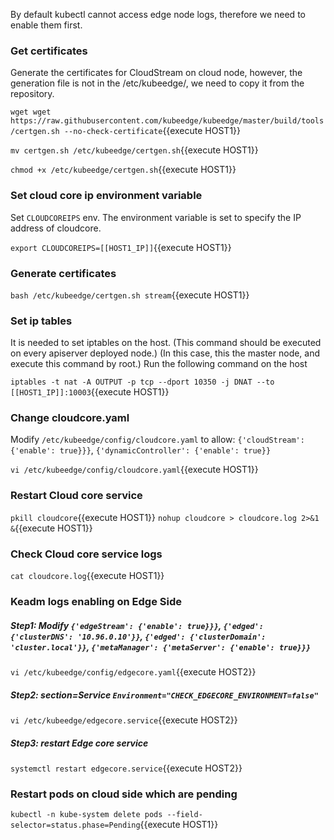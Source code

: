 By default kubectl cannot access edge node logs, therefore we need to enable them first. 

### Get certificates
Generate the certificates for CloudStream on cloud node, however, 
the generation file is not in the /etc/kubeedge/, we need to copy it from the 
repository.

`wget wget https://raw.githubusercontent.com/kubeedge/kubeedge/master/build/tools/certgen.sh --no-check-certificate`{{execute HOST1}}

`mv certgen.sh /etc/kubeedge/certgen.sh`{{execute HOST1}}

`chmod +x /etc/kubeedge/certgen.sh`{{execute HOST1}}


### Set cloud core ip environment variable
Set `CLOUDCOREIPS` env. The environment variable is set to specify the IP address of cloudcore. 

`export CLOUDCOREIPS=[[HOST1_IP]]`{{execute HOST1}}


### Generate certificates

`bash /etc/kubeedge/certgen.sh stream`{{execute HOST1}}


### Set ip tables
It is needed to set iptables on the host. (This command should be executed on every apiserver deployed node.)
(In this case, this the master node, and execute this command by root.) 
Run the following command on the host

`iptables -t nat -A OUTPUT -p tcp --dport 10350 -j DNAT --to [[HOST1_IP]]:10003`{{execute HOST1}}

### Change cloudcore.yaml
Modify  `/etc/kubeedge/config/cloudcore.yaml`  to allow: 
`{'cloudStream': {'enable': true}}}`, `{'dynamicController': {'enable': true}}`

`vi /etc/kubeedge/config/cloudcore.yaml`{{execute HOST1}}


### Restart Cloud core service

`pkill cloudcore`{{execute HOST1}}
`nohup cloudcore > cloudcore.log 2>&1 &`{{execute HOST1}}

### Check Cloud core service logs

`cat cloudcore.log`{{execute HOST1}}


### Keadm logs enabling on Edge Side
##### Step1: Modify `{'edgeStream': {'enable': true}}}`, `{'edged': {'clusterDNS': '10.96.0.10'}}`,  `{'edged': {'clusterDomain': 'cluster.local'}}`, `{'metaManager': {'metaServer': {'enable': true}}}`

`vi /etc/kubeedge/config/edgecore.yaml`{{execute HOST2}}


##### Step2: section=Service `Environment="CHECK_EDGECORE_ENVIRONMENT=false"`

`vi /etc/kubeedge/edgecore.service`{{execute HOST2}}


##### Step3: restart Edge core service

`systemctl restart edgecore.service`{{execute HOST2}}


### Restart pods on cloud side which are pending
`kubectl -n kube-system delete pods --field-selector=status.phase=Pending`{{execute HOST1}}
